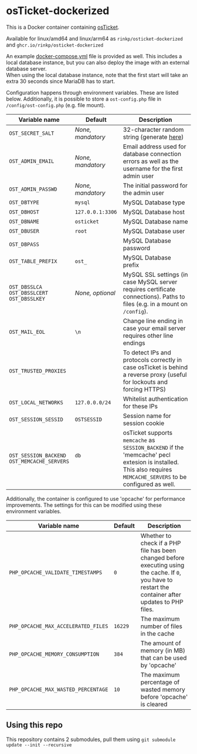 # osTicket-dockerized
This is a Docker container containing [osTicket](https://github.com/osTicket/osTicket).

Available for linux/amd64 and linux/arm64 as `rinkp/osticket-dockerized` and `ghcr.io/rinkp/osticket-dockerized`

An example [docker-compose.yml](https://raw.githubusercontent.com/rinkp/osticket-dockerized/main/docker-compose.yml) file is provided as well. This includes a local database instance, but you can also deploy the image with an external database server.<br/>
When using the local database instance, note that the first start will take an extra 30 seconds since MariaDB has to start.

Configuration happens through environment variables. These are listed below. Additionally, it is possible to store a `ost-config.php` file in `/config/ost-config.php` (e.g. file mount). 

| Variable name | Default | Description |
|---------------|---------|-------------|
| `OST_SECRET_SALT` | *None, mandatory* | 32-character random string (generate [here](https://passwordsgenerator.net/?length=32&symbols=0&numbers=1&lowercase=1&uppercase=1&similar=1&ambiguous=0&client=1&autoselect=0))|
| `OST_ADMIN_EMAIL` | *None, mandatory* | Email address used for database connection errors as well as the username for the first admin user |
| `OST_ADMIN_PASSWD` | *None, mandatory* | The initial password for the admin user |
| `OST_DBTYPE` | `mysql` | MySQL Database type |
| `OST_DBHOST` | `127.0.0.1:3306` | MySQL Database host |
| `OST_DBNAME` | `osticket` | MySQL Database name |
| `OST_DBUSER` | `root` | MySQL Database user |
| `OST_DBPASS` | ` ` | MySQL Database password |
| `OST_TABLE_PREFIX` | `ost_` | MySQL Database prefix |
| `OST_DBSSLCA` <br/>`OST_DBSSLCERT`<br/>`OST_DBSSLKEY`| *None, optional* | MySQL SSL settings (in case MySQL server requires certificate connections). Paths to files (e.g. in a mount on `/config`).
| `OST_MAIL_EOL` | `\n` | Change line ending in case your email server requires other line endings |
| `OST_TRUSTED_PROXIES` | ` ` | To detect IPs and protocols correctly in case osTicket is behind a reverse proxy (useful for lockouts and forcing HTTPS) |
| `OST_LOCAL_NETWORKS` | `127.0.0.0/24` | Whitelist authentication for these IPs |
| `OST_SESSION_SESSID` | `OSTSESSID` | Session name for session cookie |
| `OST_SESSION_BACKEND` <br/> `OST_MEMCACHE_SERVERS` | `db`<br/>` `| osTicket supports `memcache` as `SESSION_BACKEND` if the 'memcache' pecl extesion is installed. This also requires `MEMCACHE_SERVERS` to be configured as well.

Additionally, the container is configured to use 'opcache' for performance improvements. The settings for this can be modified using these environment variables.

| Variable name | Default | Description |
|---------------|---------|-------------|
| `PHP_OPCACHE_VALIDATE_TIMESTAMPS` | `0` | Whether to check if a PHP file has been changed before executing using the cache. If `0`, you have to restart the container after updates to PHP files. |
| `PHP_OPCACHE_MAX_ACCELERATED_FILES` | `16229` | The maximum number of files in the cache |
| `PHP_OPCACHE_MEMORY_CONSUMPTION` | `384` | The amount of memory (in MB) that can be used by 'opcache' |
| `PHP_OPCACHE_MAX_WASTED_PERCENTAGE` | `10` | The maximum percentage of wasted memory before 'opcache' is cleared |

## Using this repo

This repository contains 2 submodules, pull them using `git submodule update --init --recursive`